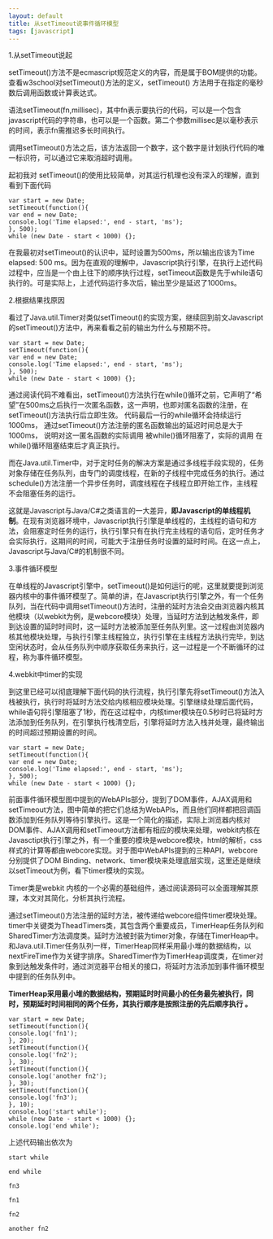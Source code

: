 ```yaml
---
layout: default
title: 从setTimeout说事件循环模型
tags: [javascript]
---
```


1.从setTimeout说起

setTimeout()方法不是ecmascript规范定义的内容，而是属于BOM提供的功能。查看w3school对setTimeout()方法的定义，setTimeout() 方法用于在指定的毫秒数后调用函数或计算表达式。

语法setTimeout(fn,millisec)，其中fn表示要执行的代码，可以是一个包含javascript代码的字符串，也可以是一个函数。第二个参数millisec是以毫秒表示的时间，表示fn需推迟多长时间执行。

调用setTimeout()方法之后，该方法返回一个数字，这个数字是计划执行代码的唯一标识符，可以通过它来取消超时调用。

起初我对 setTimeout()的使用比较简单，对其运行机理也没有深入的理解，直到看到下面代码

	var start = new Date;
	setTimeout(function(){
	var end = new Date;
	console.log('Time elapsed:', end - start, 'ms');
	}, 500);
	while (new Date - start < 1000) {};

在我最初对setTimeout()的认识中，延时设置为500ms，所以输出应该为Time elapsed: 500 ms。因为在直观的理解中，Javascript执行引擎，在执行上述代码过程中，应当是一个由上往下的顺序执行过程，setTimeout函数是先于while语句执行的。可是实际上，上述代码运行多次后，输出至少是延迟了1000ms。

2.根据结果找原因

看过了Java.util.Timer对类似setTimeout()的实现方案，继续回到前文Javascript的setTimeout()方法中，再来看看之前的输出为什么与预期不符。

	var start = new Date;
	setTimeout(function(){
	var end = new Date;
	console.log('Time elapsed:', end - start, 'ms');
	}, 500);
	while (new Date - start < 1000) {};

通过阅读代码不难看出，setTimeout()方法执行在while()循环之前，它声明了“希望”在500ms之后执行一次匿名函数，这一声明，也即对匿名函数的注册，在setTimeout()方法执行后立即生效。 代码最后一行的while循环会持续运行1000ms， 通过setTimeout()方法注册的匿名函数输出的延迟时间总是大于1000ms， 说明对这一匿名函数的实际调用 被while()循环阻塞了，实际的调用 在while()循环阻塞结束后才真正执行。

而在Java.util.Timer中，对于定时任务的解决方案是通过多线程手段实现的，任务对象存储在任务队列，由专门的调度线程，在新的子线程中完成任务的执行。通过schedule()方法注册一个异步任务时，调度线程在子线程立即开始工作，主线程不会阻塞任务的运行。

这就是Javascript与Java/C#之类语言的一大差异，**即Javascript的单线程机制**。在现有浏览器环境中，Javascript执行引擎是单线程的，主线程的语句和方法，会阻塞定时任务的运行，执行引擎只有在执行完主线程的语句后，定时任务才会实际执行，这期间的时间，可能大于注册任务时设置的延时时间。在这一点上，Javascript与Java/C#的机制很不同。

3.事件循环模型

在单线程的Javascript引擎中，setTimeout()是如何运行的呢，这里就要提到浏览器内核中的事件循环模型了。简单的讲，在Javascript执行引擎之外，有一个任务队列，当在代码中调用setTimeout()方法时，注册的延时方法会交由浏览器内核其他模块（以webkit为例，是webcore模块）处理，当延时方法到达触发条件，即到达设置的延时时间时，这一延时方法被添加至任务队列里。这一过程由浏览器内核其他模块处理，与执行引擎主线程独立，执行引擎在主线程方法执行完毕，到达空闲状态时，会从任务队列中顺序获取任务来执行，这一过程是一个不断循环的过程，称为事件循环模型。

4.webkit中timer的实现

到这里已经可以彻底理解下面代码的执行流程，执行引擎先将setTimeout()方法入栈被执行，执行时将延时方法交给内核相应模块处理。引擎继续处理后面代码，while语句将引擎阻塞了1秒，而在这过程中，内核timer模块在0.5秒时已将延时方法添加到任务队列，在引擎执行栈清空后，引擎将延时方法入栈并处理，最终输出的时间超过预期设置的时间。

	var start = new Date;
	setTimeout(function(){
	var end = new Date;
	console.log('Time elapsed:', end - start, 'ms');
	}, 500);
	while (new Date - start < 1000) {};

前面事件循环模型图中提到的WebAPIs部分，提到了DOM事件，AJAX调用和setTimeout方法，图中简单的把它们总结为WebAPIs，而且他们同样都把回调函数添加到任务队列等待引擎执行。这是一个简化的描述，实际上浏览器内核对DOM事件、AJAX调用和setTimeout方法都有相应的模块来处理，webkit内核在Javasctipt执行引擎之外，有一个重要的模块是webcore模块，html的解析，css样式的计算等都由webcore实现。对于图中WebAPIs提到的三种API，webcore分别提供了DOM Binding、network、timer模块来处理底层实现，这里还是继续以setTimeout为例，看下timer模块的实现。

Timer类是webkit 内核的一个必需的基础组件，通过阅读源码可以全面理解其原理，本文对其简化，分析其执行流程。


通过setTimeout()方法注册的延时方法，被传递给webcore组件timer模块处理。timer中关键类为TheadTimers类，其包含两个重要成员，TimerHeap任务队列和SharedTimer方法调度类。延时方法被封装为timer对象，存储在TimerHeap中。和Java.util.Timer任务队列一样，TimerHeap同样采用最小堆的数据结构，以nextFireTime作为关键字排序。SharedTimer作为TimerHeap调度类，在timer对象到达触发条件时，通过浏览器平台相关的接口，将延时方法添加到事件循环模型中提到的任务队列中。

**TimerHeap采用最小堆的数据结构，预期延时时间最小的任务最先被执行，同时，预期延时时间相同的两个任务，其执行顺序是按照注册的先后顺序执行 。**

	var start = new Date;
	setTimeout(function(){
	console.log('fn1');
	}, 20);
	setTimeout(function(){
	console.log('fn2');
	}, 30);
	setTimeout(function(){
	console.log('another fn2');
	}, 30);
	setTimeout(function(){
	console.log('fn3');
	}, 10);
	console.log('start while');
	while (new Date - start < 1000) {};
	console.log('end while');

上述代码输出依次为

	start while

	end while

	fn3

	fn1

	fn2

	another fn2